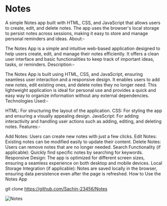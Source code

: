# Notes

A simple Notes app built with HTML, CSS, and JavaScript that allows users to create, edit, and delete notes. The app uses the browser's local storage to persist notes across sessions, making it easy to store and manage personal reminders and ideas.
About:-

The Notes App is a simple and intuitive web-based application designed to help users create, edit, and manage their notes efficiently. It offers a clean user interface and basic functionalities to keep track of important ideas, tasks, or reminders.
Description:-

The Notes App is built using HTML, CSS, and JavaScript, ensuring seamless user interaction and a responsive design. It enables users to add new notes, edit existing ones, and delete notes they no longer need. This lightweight application is ideal for personal use and provides a quick and easy way to organize information without any external dependencies.
Technologies Used:-

HTML: For structuring the layout of the application.
CSS: For styling the app and ensuring a visually appealing design.
JavaScript: For adding interactivity and handling user actions such as adding, editing, and deleting notes.
Features:-

Add Notes: Users can create new notes with just a few clicks.
Edit Notes: Existing notes can be modified easily to update their content.
Delete Notes: Users can remove notes that are no longer needed.
Search Functionality (if applicable): Quickly find specific notes by searching for keywords.
Responsive Design: The app is optimized for different screen sizes, ensuring a seamless experience on both desktop and mobile devices.
Local Storage Integration (if applicable): Notes are saved locally in the browser, ensuring data persistence even after the page is refreshed.
How to Use the Notes App

git clone  https://github.com/Sachin-23456/Notes

![Notes](https://github.com/user-attachments/assets/bc55a7bd-9d45-4d0a-bd5e-c94cbf71a3b3)

